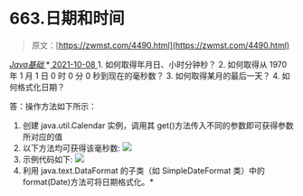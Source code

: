 <!--yml
category: 未分类
date: 0001-01-01 00:00:00
-->

# 663.日期和时间

> 原文：[https://zwmst.com/4490.html](https://zwmst.com/4490.html)

   [ *Java基础* ](https://zwmst.com/java%e5%9f%ba%e7%a1%80)*[ <time datetime="2021-10-08T21:11:40+08:00"> 2021-10-08 </time> ](https://zwmst.com/4490.html)  1.  如何取得年月日、小时分钟秒？
2.  如何取得从 1970 年 1 月 1 日 0 时 0 分 0 秒到现在的毫秒数？
3.  如何取得某月的最后一天？
4.  如何格式化日期？

答：操作方法如下所示：

1.  创建 java.util.Calendar 实例，调用其 get()方法传入不同的参数即可获得参数所对应的值
2.  以下方法均可获得该毫秒数:
    ![](img/81cc6f7386cd90f6c817f17b68c6dad9.png)
3.  示例代码如下:
    ![](img/0bffb978db4fcb91cb788bab99a2ffd1.png)
4.  利用 java.text.DataFormat 的子类（如 SimpleDateFormat 类）中的 format(Date)方法可将日期格式化。*